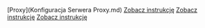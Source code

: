 [Proxy](Konfiguracja Serwera Proxy.md)
[Zobacz instrukcję](instrukcja.md)
[Zobacz instrukcję](instrukcja.md)
[Zobacz instrukcję](instrukcja.md)

